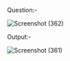 Question:-

![Screenshot (362)](https://github.com/ak2521/Java-Basic/assets/93378378/1a7c00ef-1899-4b77-97b4-7821a26ec8fb)


Output:-

![Screenshot (361)](https://github.com/ak2521/Java-Basic/assets/93378378/1a58cb81-0734-4356-b49c-c321be4976b2)
